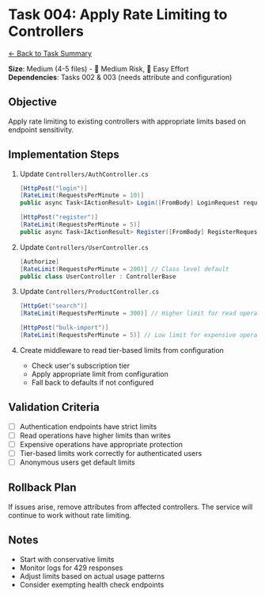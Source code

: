 # Task 004: Apply Rate Limiting to Controllers

[← Back to Task Summary](./task-summary-example.md)

**Size**: Medium (4-5 files) - 🎯 Medium Risk, 💪 Easy Effort  
**Dependencies**: Tasks 002 & 003 (needs attribute and configuration)

## Objective
Apply rate limiting to existing controllers with appropriate limits based on endpoint sensitivity.

## Implementation Steps

1. Update `Controllers/AuthController.cs`
   ```csharp
   [HttpPost("login")]
   [RateLimit(RequestsPerMinute = 10)]
   public async Task<IActionResult> Login([FromBody] LoginRequest request)
   
   [HttpPost("register")]  
   [RateLimit(RequestsPerMinute = 5)]
   public async Task<IActionResult> Register([FromBody] RegisterRequest request)
   ```

2. Update `Controllers/UserController.cs`
   ```csharp
   [Authorize]
   [RateLimit(RequestsPerMinute = 200)] // Class level default
   public class UserController : ControllerBase
   ```

3. Update `Controllers/ProductController.cs`
   ```csharp
   [HttpGet("search")]
   [RateLimit(RequestsPerMinute = 300)] // Higher limit for read operations
   
   [HttpPost("bulk-import")]
   [RateLimit(RequestsPerMinute = 5)] // Low limit for expensive operations
   ```

4. Create middleware to read tier-based limits from configuration
   - Check user's subscription tier
   - Apply appropriate limit from configuration
   - Fall back to defaults if not configured

## Validation Criteria
- [ ] Authentication endpoints have strict limits
- [ ] Read operations have higher limits than writes
- [ ] Expensive operations have appropriate protection
- [ ] Tier-based limits work correctly for authenticated users
- [ ] Anonymous users get default limits

## Rollback Plan
If issues arise, remove attributes from affected controllers. The service will continue to work without rate limiting.

## Notes
- Start with conservative limits
- Monitor logs for 429 responses
- Adjust limits based on actual usage patterns
- Consider exempting health check endpoints